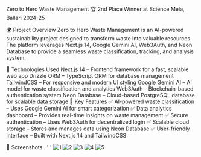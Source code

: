 Zero to Hero Waste Management
🏆 2nd Place Winner at Science Mela, Ballari 2024-25

🌍 Project Overview
Zero to Hero Waste Management is an AI-powered sustainability project designed to transform waste into valuable resources. The platform leverages Next.js 14, Google Gemini AI, Web3Auth, and Neon Database to provide a seamless waste classification, tracking, and analysis system.

🚀 Technologies Used
Next.js 14 – Frontend framework for a fast, scalable web app
Drizzle ORM – TypeScript ORM for database management
TailwindCSS – For responsive and modern UI styling
Google Gemini AI – AI model for waste classification and analytics
Web3Auth – Blockchain-based authentication system
Neon Database – Cloud-based PostgreSQL database for scalable data storage
🎯 Key Features
✅ AI-powered waste classification – Uses Google Gemini AI for smart categorization
✅ Data analytics dashboard – Provides real-time insights on waste management
✅ Secure authentication – Uses Web3Auth for decentralized login
✅ Scalable cloud storage – Stores and manages data using Neon Database
✅ User-friendly interface – Built with Next.js 14 and TailwindCSS

📸 Screenshots
.
'
'
![1](https://github.com/user-attachments/assets/df005070-b830-4b62-b108-91551a4a061c)
![2](https://github.com/user-attachments/assets/8803948f-29b8-4bcd-905f-7097d4749e6f)
![3](https://github.com/user-attachments/assets/47e1cf9e-e05c-47f8-aaef-0595b24659f1)
![4](https://github.com/user-attachments/assets/93269956-6bdc-41a2-b710-c0a7f6982e3c)
![5](https://github.com/user-attachments/assets/519cf7f2-e0fb-4549-9ff4-c4bff8c3b80e)
